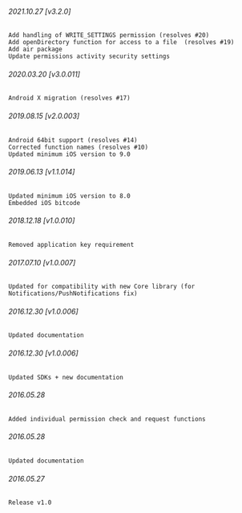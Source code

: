 ###### 2021.10.27 [v3.2.0]

```
Add handling of WRITE_SETTINGS permission (resolves #20)
Add openDirectory function for access to a file  (resolves #19)
Add air package
Update permissions activity security settings
```



###### 2020.03.20 [v3.0.011]

```
Android X migration (resolves #17)
```


###### 2019.08.15 [v2.0.003]

```
Android 64bit support (resolves #14)
Corrected function names (resolves #10)
Updated minimum iOS version to 9.0
```


###### 2019.06.13 [v1.1.014]

```
Updated minimum iOS version to 8.0
Embedded iOS bitcode
```


###### 2018.12.18 [v1.0.010]

```
Removed application key requirement
```


###### 2017.07.10 [v1.0.007]

```
Updated for compatibility with new Core library (for Notifications/PushNotifications fix)
```


###### 2016.12.30 [v1.0.006]

```
Updated documentation
```


###### 2016.12.30 [v1.0.006]

```
Updated SDKs + new documentation
```


###### 2016.05.28

```
Added individual permission check and request functions
```


###### 2016.05.28

```
Updated documentation
```


###### 2016.05.27

```
Release v1.0
```
